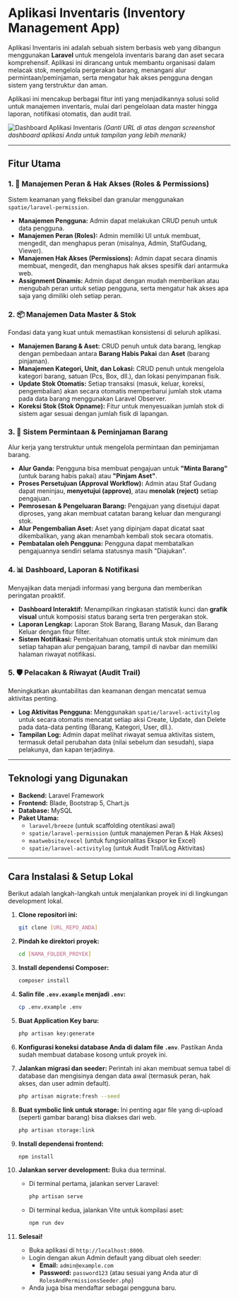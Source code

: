 # Aplikasi Inventaris (Inventory Management App)

Aplikasi Inventaris ini adalah sebuah sistem berbasis web yang dibangun menggunakan **Laravel** untuk mengelola inventaris barang dan aset secara komprehensif. Aplikasi ini dirancang untuk membantu organisasi dalam melacak stok, mengelola pergerakan barang, menangani alur permintaan/peminjaman, serta mengatur hak akses pengguna dengan sistem yang terstruktur dan aman.

Aplikasi ini mencakup berbagai fitur inti yang menjadikannya solusi solid untuk manajemen inventaris, mulai dari pengelolaan data master hingga laporan, notifikasi otomatis, dan audit trail.

![Dashboard Aplikasi Inventaris](https://drive.google.com/uc?export=view&id=1GT4uZTDfMCGzqdNBPvPu1RVOCWe2nuaq)
*(Ganti URL di atas dengan screenshot dashboard aplikasi Anda untuk tampilan yang lebih menarik)*

---

## Fitur Utama

### 1. 👑 Manajemen Peran & Hak Akses (Roles & Permissions)
Sistem keamanan yang fleksibel dan granular menggunakan `spatie/laravel-permission`.
- **Manajemen Pengguna:** Admin dapat melakukan CRUD penuh untuk data pengguna.
- **Manajemen Peran (Roles):** Admin memiliki UI untuk membuat, mengedit, dan menghapus peran (misalnya, Admin, StafGudang, Viewer).
- **Manajemen Hak Akses (Permissions):** Admin dapat secara dinamis membuat, mengedit, dan menghapus hak akses spesifik dari antarmuka web.
- **Assignment Dinamis:** Admin dapat dengan mudah memberikan atau mengubah peran untuk setiap pengguna, serta mengatur hak akses apa saja yang dimiliki oleh setiap peran.

### 2. 📦 Manajemen Data Master & Stok
Fondasi data yang kuat untuk memastikan konsistensi di seluruh aplikasi.
- **Manajemen Barang & Aset:** CRUD penuh untuk data barang, lengkap dengan pembedaan antara **Barang Habis Pakai** dan **Aset** (barang pinjaman).
- **Manajemen Kategori, Unit, dan Lokasi:** CRUD penuh untuk mengelola kategori barang, satuan (Pcs, Box, dll.), dan lokasi penyimpanan fisik.
- **Update Stok Otomatis:** Setiap transaksi (masuk, keluar, koreksi, pengembalian) akan secara otomatis memperbarui jumlah stok utama pada data barang menggunakan Laravel Observer.
- **Koreksi Stok (Stok Opname):** Fitur untuk menyesuaikan jumlah stok di sistem agar sesuai dengan jumlah fisik di lapangan.

### 3. 📑 Sistem Permintaan & Peminjaman Barang
Alur kerja yang terstruktur untuk mengelola permintaan dan peminjaman barang.
- **Alur Ganda:** Pengguna bisa membuat pengajuan untuk **"Minta Barang"** (untuk barang habis pakai) atau **"Pinjam Aset"**.
- **Proses Persetujuan (Approval Workflow):** Admin atau Staf Gudang dapat meninjau, **menyetujui (approve)**, atau **menolak (reject)** setiap pengajuan.
- **Pemrosesan & Pengeluaran Barang:** Pengajuan yang disetujui dapat diproses, yang akan membuat catatan barang keluar dan mengurangi stok.
- **Alur Pengembalian Aset:** Aset yang dipinjam dapat dicatat saat dikembalikan, yang akan menambah kembali stok secara otomatis.
- **Pembatalan oleh Pengguna:** Pengguna dapat membatalkan pengajuannya sendiri selama statusnya masih "Diajukan".

### 4. 📊 Dashboard, Laporan & Notifikasi
Menyajikan data menjadi informasi yang berguna dan memberikan peringatan proaktif.
- **Dashboard Interaktif:** Menampilkan ringkasan statistik kunci dan **grafik visual** untuk komposisi status barang serta tren pergerakan stok.
- **Laporan Lengkap:** Laporan Stok Barang, Barang Masuk, dan Barang Keluar dengan fitur filter.
- **Sistem Notifikasi:** Pemberitahuan otomatis untuk stok minimum dan setiap tahapan alur pengajuan barang, tampil di navbar dan memiliki halaman riwayat notifikasi.

### 5. 🛡️ Pelacakan & Riwayat (Audit Trail)
Meningkatkan akuntabilitas dan keamanan dengan mencatat semua aktivitas penting.
- **Log Aktivitas Pengguna:** Menggunakan `spatie/laravel-activitylog` untuk secara otomatis mencatat setiap aksi Create, Update, dan Delete pada data-data penting (Barang, Kategori, User, dll.).
- **Tampilan Log:** Admin dapat melihat riwayat semua aktivitas sistem, termasuk detail perubahan data (nilai sebelum dan sesudah), siapa pelakunya, dan kapan terjadinya.

---

## Teknologi yang Digunakan

- **Backend:** Laravel Framework
- **Frontend:** Blade, Bootstrap 5, Chart.js
- **Database:** MySQL
- **Paket Utama:**
    - `laravel/breeze` (untuk scaffolding otentikasi awal)
    - `spatie/laravel-permission` (untuk manajemen Peran & Hak Akses)
    - `maatwebsite/excel` (untuk fungsionalitas Ekspor ke Excel)
    - `spatie/laravel-activitylog` (untuk Audit Trail/Log Aktivitas)

---

## Cara Instalasi & Setup Lokal

Berikut adalah langkah-langkah untuk menjalankan proyek ini di lingkungan development lokal.

1.  **Clone repositori ini:**
    ```bash
    git clone [URL_REPO_ANDA]
    ```

2.  **Pindah ke direktori proyek:**
    ```bash
    cd [NAMA_FOLDER_PROYEK]
    ```

3.  **Install dependensi Composer:**
    ```bash
    composer install
    ```

4.  **Salin file `.env.example` menjadi `.env`:**
    ```bash
    cp .env.example .env
    ```

5.  **Buat Application Key baru:**
    ```bash
    php artisan key:generate
    ```

6.  **Konfigurasi koneksi database Anda di dalam file `.env`**. Pastikan Anda sudah membuat database kosong untuk proyek ini.

7.  **Jalankan migrasi dan seeder:**
    Perintah ini akan membuat semua tabel di database dan mengisinya dengan data awal (termasuk peran, hak akses, dan user admin default).
    ```bash
    php artisan migrate:fresh --seed
    ```

8.  **Buat symbolic link untuk storage:**
    Ini penting agar file yang di-upload (seperti gambar barang) bisa diakses dari web.
    ```bash
    php artisan storage:link
    ```

9.  **Install dependensi frontend:**
    ```bash
    npm install
    ```

10. **Jalankan server development:**
    Buka dua terminal.
    * Di terminal pertama, jalankan server Laravel:
        ```bash
        php artisan serve
        ```
    * Di terminal kedua, jalankan Vite untuk kompilasi aset:
        ```bash
        npm run dev
        ```

11. **Selesai!**
    * Buka aplikasi di `http://localhost:8000`.
    * Login dengan akun Admin default yang dibuat oleh seeder:
        * **Email:** `admin@example.com`
        * **Password:** `password123` (atau sesuai yang Anda atur di `RolesAndPermissionsSeeder.php`)
    * Anda juga bisa mendaftar sebagai pengguna baru.
